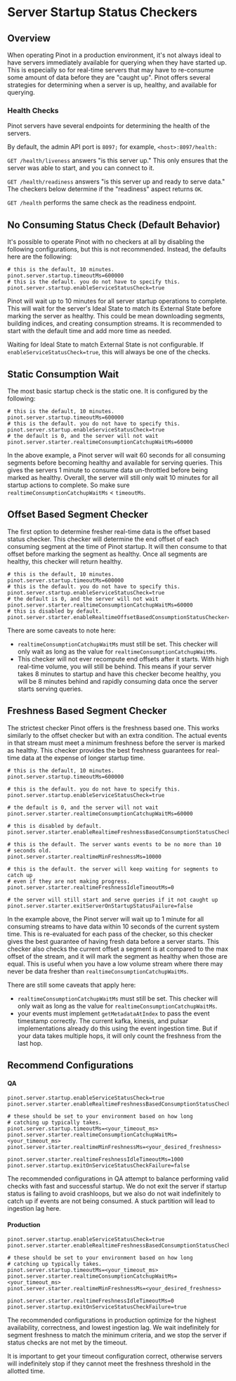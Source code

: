 # Server Startup Status Checkers

## Overview

When operating Pinot in a production environment, it's not always ideal to have servers immediately available for querying when they have started up. This is especially so for real-time servers that may have to re-consume some amount of data before they are "caught up". Pinot offers several strategies for determining when a server is up, healthy, and available for querying.

### Health Checks

Pinot servers have several endpoints for determining the health of the servers.&#x20;

By default, the admin API port is `8097;` for example, `<host>:8097/health:`

`GET /health/liveness` answers "is this server up." This only ensures that the server was able to start, and you can connect to it.

`GET /health/readiness` answers "is this server up and ready to serve data." The checkers below determine if the "readiness" aspect returns `OK`.

`GET /health` performs the same check as the readiness endpoint.

## No Consuming Status Check (Default Behavior)

It's possible to operate Pinot with no checkers at all by disabling the following configurations, but this is not recommended. Instead, the defaults here are the following:

```
# this is the default, 10 minutes.
pinot.server.startup.timeoutMs=600000
# this is the default. you do not have to specify this.
pinot.server.startup.enableServiceStatusCheck=true
```

Pinot will wait up to 10 minutes for all server startup operations to complete. This will wait for the server's Ideal State to match its External State before marking the server as healthy. This could be mean downloading segments, building indices, and creating consumption streams. It is recommended to start with the default time and add more time as needed.

Waiting for Ideal State to match External State is not configurable. If `enableServiceStatusCheck=true`, this will always be one of the checks.

## Static Consumption Wait

The most basic startup check is the static one. It is configured by the following:

```
# this is the default, 10 minutes.
pinot.server.startup.timeoutMs=600000
# this is the default. you do not have to specify this.
pinot.server.startup.enableServiceStatusCheck=true
# the default is 0, and the server will not wait
pinot.server.starter.realtimeConsumptionCatchupWaitMs=60000
```

In the above example, a Pinot server will wait 60 seconds for all consuming segments before becoming healthy and available for serving queries. This gives the servers 1 minute to consume data un-throttled before being marked as healthy. Overall, the server will still only wait 10 minutes for all startup actions to complete. So make sure `realtimeConsumptionCatchupWaitMs` < `timeoutMs`.

## Offset Based Segment Checker

The first option to determine fresher real-time data is the offset based status checker. This checker will determine the end offset of each consuming segment at the time of Pinot startup. It will then consume to that offset before marking the segment as healthy. Once all segments are healthy, this checker will return healthy.

```
# this is the default, 10 minutes.
pinot.server.startup.timeoutMs=600000
# this is the default. you do not have to specify this.
pinot.server.startup.enableServiceStatusCheck=true
# the default is 0, and the server will not wait
pinot.server.starter.realtimeConsumptionCatchupWaitMs=60000
# this is disabled by default.
pinot.server.starter.enableRealtimeOffsetBasedConsumptionStatusChecker=true
```

There are some caveats to note here:

* `realtimeConsumptionCatchupWaitMs` must still be set. This checker will only wait as long as the value for `realtimeConsumptionCatchupWaitMs`.
* This checker will not ever recompute end offsets after it starts. With high real-time volume, you will still be behind. This means if your server takes 8 minutes to startup and have this checker become healthy, you will be 8 minutes behind and rapidly consuming data once the server starts serving queries.

## Freshness Based Segment Checker

The strictest checker Pinot offers is the freshness based one. This works similarly to the offset checker but with an extra condition. The actual events in that stream must meet a minimum freshness before the server is marked as healthy. This checker provides the best freshness guarantees for real-time data at the expense of longer startup time.

```
# this is the default, 10 minutes.
pinot.server.startup.timeoutMs=600000

# this is the default. you do not have to specify this.
pinot.server.startup.enableServiceStatusCheck=true

# the default is 0, and the server will not wait
pinot.server.starter.realtimeConsumptionCatchupWaitMs=60000

# this is disabled by default.
pinot.server.starter.enableRealtimeFreshnessBasedConsumptionStatusChecker=true

# this is the default. The server wants events to be no more than 10
# seconds old.
pinot.server.starter.realtimeMinFreshnessMs=10000

# this is the default. the server will keep waiting for segments to catch up
# even if they are not making progress.
pinot.server.starter.realtimeFreshnessIdleTimeoutMs=0

# the server will still start and serve queries if it not caught up
pinot.server.starter.exitServerOnStartupStatusFailure=false
```

In the example above, the Pinot server will wait up to 1 minute for all consuming streams to have data within 10 seconds of the current system time. This is re-evaluated for each pass of the checker, so this checker gives the best guarantee of having fresh data before a server starts. This checker also checks the current offset a segment is at compared to the max offset of the stream, and it will mark the segment as healthy when those are equal. This is useful when you have a low volume stream where there may never be data fresher than `realtimeConsumptionCatchupWaitMs`.

There are still some caveats that apply here:

* `realtimeConsumptionCatchupWaitMs` must still be set. This checker will only wait as long as the value for `realtimeConsumptionCatchupWaitMs`.
* your events must implement `getMetadataAtIndex` to pass the event timestamp correctly. The current kafka, kinesis, and pulsar implementations already do this using the event ingestion time. But if your data takes multiple hops, it will only count the freshness from the last hop.

## Recommend Configurations

#### QA

```
pinot.server.startup.enableServiceStatusCheck=true
pinot.server.starter.enableRealtimeFreshnessBasedConsumptionStatusChecker=true

# these should be set to your environment based on how long
# catching up typically takes.
pinot.server.startup.timeoutMs=<your_timeout_ms>
pinot.server.starter.realtimeConsumptionCatchupWaitMs=<your_timeout_ms>
pinot.server.starter.realtimeMinFreshnessMs=<your_desired_freshness>

pinot.server.starter.realtimeFreshnessIdleTimeoutMs=1000
pinot.server.startup.exitOnServiceStatusCheckFailure=false
```

The recommended configurations in QA attempt to balance performing valid checks with fast and successful startup. We do not exit the server if startup status is failing to avoid crashloops, but we also do not wait indefinitely to catch up if events are not being consumed. A stuck partition will lead to ingestion lag here.

#### Production

```
pinot.server.startup.enableServiceStatusCheck=true
pinot.server.starter.enableRealtimeFreshnessBasedConsumptionStatusChecker=true

# these should be set to your environment based on how long
# catching up typically takes.
pinot.server.startup.timeoutMs=<your_timeout_ms>
pinot.server.starter.realtimeConsumptionCatchupWaitMs=<your_timeout_ms>
pinot.server.starter.realtimeMinFreshnessMs=<your_desired_freshness>

pinot.server.starter.realtimeFreshnessIdleTimeoutMs=0
pinot.server.startup.exitOnServiceStatusCheckFailure=true
```

The recommended configurations in production optimize for the highest availability, correctness, and lowest ingestion lag. We wait indefinitely for segment freshness to match the minimum criteria, and we stop the server if status checks are not met by the timeout.

It is important to get your timeout configuration correct, otherwise servers will indefinitely stop if they cannot meet the freshness threshold in the allotted time.
